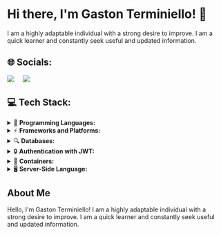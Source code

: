 # Hi there, I'm Gaston Terminiello! 👋

I am a highly adaptable individual with a strong desire to improve. I am a quick learner and constantly seek useful and updated information.

## 🌐 Socials:
[<img class="icon" src="https://img.icons8.com/color/48/000000/linkedin.png"/>](https://www.linkedin.com/in/gaston-terminiello/)
&nbsp;&nbsp;&nbsp;
[<img class="icon" src="https://img.icons8.com/color/48/000000/discord-logo.png"/>](https://discord.gg/8RHtTj5V)

## 💻 Tech Stack:

<details>
<summary> 🚀 <strong> Programming Languages:</strong></summary>

- JavaScript
  ![JavaScript](https://img.shields.io/badge/javascript-%23323330.svg?style=for-the-badge&logo=javascript&logoColor=%23F7DF1E)

- TypeScript
  ![Typescript](https://img.shields.io/badge/TYPESCRIPT-99ccff?style=for-the-badge&logo=typescript)
</details>

<details>
<summary> ⚡ <strong>Frameworks and Platforms:</strong></summary>

- Express.js
  ![Express.js](https://img.shields.io/badge/express.js-%23404d59.svg?style=for-the-badge&logo=express&logoColor=%2361DAFB)

- Fastify
  ![Fastify](https://img.shields.io/badge/Fastify-ca4d30?style=for-the-badge&logo=fastify)

- React
  ![React](https://img.shields.io/badge/react-%2320232a.svg?style=for-the-badge&logo=react&logoColor=%2361DAFB)
</details>

<details>
<summary> 🔍 <strong>Databases:</strong></summary>

- MySQL
  ![MySQL](https://img.shields.io/badge/mysql-%2300f.svg?style=for-the-badge&logo=mysql&logoColor=white)

- MongoDB
  ![MongoDB](https://img.shields.io/badge/MongoDB-grey?style=for-the-badge&logo=mongodb)

- PostgreSQL
  ![PostgreSQL](https://img.shields.io/badge/PostgreSQL-336791?style=for-the-badge&logo=postgresql&logoColor=white)
</details>

<details>
<summary> 🔒 <strong>Authentication with JWT:</strong></summary>

- JSON Web Tokens (JWT)
  ![JWT](https://img.shields.io/badge/JSON%20Web%20Tokens-JWT-%232496ED?style=for-the-badge)
</details>

<details>
<summary> 🐳 <strong>Containers:</strong></summary>

- Docker
  ![Docker](https://img.shields.io/badge/docker-%232496ED.svg?style=for-the-badge&logo=docker&logoColor=white)
</details>

<details>
<summary> 🖥️ <strong>Server-Side Language:</strong></summary>

- Node.js
  ![Node.js](https://img.shields.io/badge/node.js-6DA55F?style=for-the-badge&logo=node.js&logoColor=white)
</details>

## About Me

Hello, I'm Gaston Terminiello! I am a highly adaptable individual with a strong desire to improve. I am a quick learner and constantly seek useful and updated information. 
